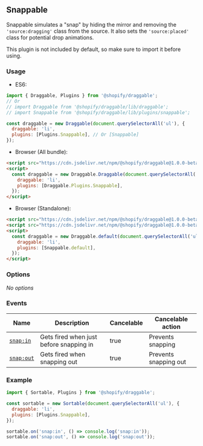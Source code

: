 ## Snappable

Snappable simulates a "snap" by hiding the mirror and removing the `'source:dragging'` class from the source.
It also sets the `'source:placed'` class for potential drop animations.

This plugin is not included by default, so make sure to import it before using.

### Usage

- ES6:

```js
import { Draggable, Plugins } from '@shopify/draggable';
// Or
// import Draggable from '@shopify/draggable/lib/draggable';
// import Snappable from '@shopify/draggable/lib/plugins/snappable';

const draggable = new Draggable(document.querySelectorAll('ul'), {
  draggable: 'li',
  plugins: [Plugins.Snappable], // Or [Snappable]
});
```

- Browser (All bundle):

```html
<script src="https://cdn.jsdelivr.net/npm/@shopify/draggable@1.0.0-beta.13/lib/draggable.bundle.js"></script>
<script>
  const draggable = new Draggable.Draggable(document.querySelectorAll('ul'), {
    draggable: 'li',
    plugins: [Draggable.Plugins.Snappable],
  });
</script>
```

- Browser (Standalone):

```html
<script src="https://cdn.jsdelivr.net/npm/@shopify/draggable@1.0.0-beta.13/lib/draggable.js"></script>
<script src="https://cdn.jsdelivr.net/npm/@shopify/draggable@1.0.0-beta.13/lib/plugins/snappable.js"></script>
<script>
  const draggable = new Draggable.default(document.querySelectorAll('ul'), {
    draggable: 'li',
    plugins: [Snappable.default],
  });
</script>
```

### Options

_No options_

### Events

| Name                  | Description                             | Cancelable | Cancelable action     |
| --------------------- | --------------------------------------- | ---------- | --------------------- |
| [`snap:in`][snapin]   | Gets fired when just before snapping in | true       | Prevents snapping     |
| [`snap:out`][snapout] | Gets fired when snapping out            | true       | Prevents snapping out |

[snapin]: SnappableEvent#snapinevent
[snapout]: SnappableEvent#snapoutevent

### Example

```js
import { Sortable, Plugins } from '@shopify/draggable';

const sortable = new Sortable(document.querySelectorAll('ul'), {
  draggable: 'li',
  plugins: [Plugins.Snappable],
});

sortable.on('snap:in', () => console.log('snap:in'));
sortable.on('snap:out', () => console.log('snap:out'));
```
